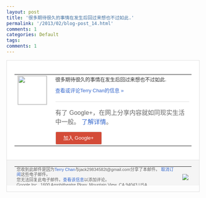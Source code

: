 ```yaml
---
layout: post
title: '很多期待很久的事情在发生后回过来想也不过如此.'
permalink: '/2013/02/blog-post_14.html'
comments: 1
categories: Default
tags: 
comments: 1
---
```

<!-- X-Notifications: 1:0199128330000000 -->

<div style="border:solid 1px #dfdfdf;color:#686868;font:13px Arial"><div style="background-color:#fff;padding:20px;"><table cellpadding="0" cellspacing="0"><tr><td style="padding-right:15px;vertical-align:top"><a href="https://plus.google.com/_/notifications/emlink?emr=14900066512970582018&amp;emid=CPDviZH9tbUCFU-QtAodzHIAAA&amp;path=%2F108643996575278738906&amp;dt=1360851028315&amp;uob=8"><img height="75" src="https://lh3.googleusercontent.com/-KKRGTyJ5Bl0/AAAAAAAAAAI/AAAAAAAAtnY/R4QEWIp3Ur0/s75-c-k-a/photo.jpg" style="border:solid 1px #cccccc;" width="75"/></a></td><td style="width:578px;color:#333;font:13px Arial;vertical-align:top"><div style="padding-bottom:10px">很多期待很久的事情在发生后回过来想也不过<wbr/>如此.</div><a href="https://plus.google.com/_/notifications/emlink?emr=14900066512970582018&amp;emid=CPDviZH9tbUCFU-QtAodzHIAAA&amp;path=%2F108643996575278738906%2Fposts%2FNNRB6kV4gem%3Fgpinv%3DAMIXal8Zjoec3fQ8b5FQqDAChxFSN6DMNGZtZZ6lgCJM-7D7LI2S9lEZf-liZHZYj-feNtn_jbziZ-moMcgbfrBOf0CNZDeiwjlOs1kGcgfCP9sJ3EJ3_XY&amp;dt=1360851028315&amp;uob=8" style="color:#3366CC;text-decoration:none">查看或评论Terry Chan的信息 »</a><div style="margin-top:20px;border-top:solid 1px #dfdfdf"><div style="padding:15px 0;color:#686868;font:16px Arial">有了 Google+，在网上分享内容就如同现实生活中一般。 <a href="http://www.google.com/+/learnmore/" style="color:#3366CC;text-decoration:none">了解详情</a>。</div><a href="https://plus.google.com/_/notifications/emlink?emr=14900066512970582018&amp;emid=CPDviZH9tbUCFU-QtAodzHIAAA&amp;path=%2F%3Fgpinv%3DAMIXal8Zjoec3fQ8b5FQqDAChxFSN6DMNGZtZZ6lgCJM-7D7LI2S9lEZf-liZHZYj-feNtn_jbziZ-moMcgbfrBOf0CNZDeiwjlOs1kGcgfCP9sJ3EJ3_XY&amp;dt=1360851028315&amp;uob=8" style="padding:1px 20px;min-width:54px;display:inline-block; background-color:#d44b38;text-align:center; font:13px Arial; border-radius:3px;color:#fff;border:solid 1px #dfdfdf; white-space:nowrap;text-decoration:none;height:30px;line-height:30px">加入 Google+</a></div></td></tr></table></div><div style="border-top:solid 1px #dfdfdf;padding:0 20px; background-color:#f5f5f5"><table cellpadding="0" cellspacing="0" style="height:50px"><tbody><tr><td style="vertical-align:middle;width:100%; color:#636363;font:11px Arial; line-height:120%">您收到此邮件是因为<a href="https://plus.google.com/_/notifications/emlink?emr=14900066512970582018&amp;emid=CPDviZH9tbUCFU-QtAodzHIAAA&amp;path=%2F108643996575278738906%3Fgpinv%3DAMIXal8Zjoec3fQ8b5FQqDAChxFSN6DMNGZtZZ6lgCJM-7D7LI2S9lEZf-liZHZYj-feNtn_jbziZ-moMcgbfrBOf0CNZDeiwjlOs1kGcgfCP9sJ3EJ3_XY&amp;dt=1360851028315&amp;uob=8" style="color:#3366CC;text-decoration:none">Terry Chan</a>与jack29834582t@gmail.com分享了本邮件。 <a href="https://plus.google.com/_/notifications/emlink?emr=14900066512970582018&amp;emid=CPDviZH9tbUCFU-QtAodzHIAAA&amp;path=%2F_%2Fnonplus%2Femailsettings%3Fgpinv%3DAMIXal8Zjoec3fQ8b5FQqDAChxFSN6DMNGZtZZ6lgCJM-7D7LI2S9lEZf-liZHZYj-feNtn_jbziZ-moMcgbfrBOf0CNZDeiwjlOs1kGcgfCP9sJ3EJ3_XY%26est%3DADH5u8XMYS6ug-UGFOYrLwpEDUZa7oWPFElaI6otcY-3QD8lAcR9Qafk2Fp0xNXPeUaAcl_InkGeYg9e5hXW34t5RWUvOeadOD8ot7pd5j4uzM7Go3Wcz7d85ROMEMxJL4FAG0MNXk2KJccQ_AujXSa4IC4Mf9REUw&amp;dt=1360851028315&amp;uob=8" style="color:#3366CC;text-decoration:none">取消订阅</a>这些电子邮件。<br/>您无法回复此电子邮件。<a href="https://plus.google.com/_/notifications/emlink?emr=14900066512970582018&amp;emid=CPDviZH9tbUCFU-QtAodzHIAAA&amp;path=%2F108643996575278738906%2Fposts%2FNNRB6kV4gem%3Fgpinv%3DAMIXal8Zjoec3fQ8b5FQqDAChxFSN6DMNGZtZZ6lgCJM-7D7LI2S9lEZf-liZHZYj-feNtn_jbziZ-moMcgbfrBOf0CNZDeiwjlOs1kGcgfCP9sJ3EJ3_XY&amp;dt=1360851028315&amp;uob=8" style="color:#3366CC;text-decoration:none">查看该信息</a>以添加评论。<br/>Google Inc., 1600 Amphitheatre Pkwy, Mountain View, CA 94043 USA<br/></td><td><img src="https://ssl.gstatic.com/s2/oz/images/notifications/logo/google-plus-6617a72bb36cc548861652780c9e6ff1.png"/></td></tr></tbody></table></div></div>